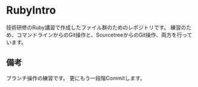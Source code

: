 # RubyIntro
技術研修のRuby講習で作成したファイル群のためのレポジトリです。
練習のため、コマンドラインからのGit操作と、SourcetreeからのGit操作、両方を行っています。

## 備考
ブランチ操作の練習です。
更にもう一段階Commitします。
